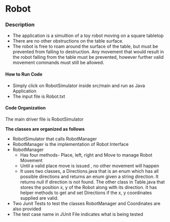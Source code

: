 # Robot

### Description
- The application is a simultion of a toy robot moving on a square tabletop
- There are no other obstructions on the table surface.
- The robot is free to roam around the surface of the table, but must be prevented from falling to destruction. Any movement
that would result in the robot falling from the table must be prevented, however further valid movement commands must still
be allowed.

#### How to Run Code
- Simply click on RobotSimulator inside src/main and run as Java Application
- The input file is Robot.txt

#### Code Organization
The main driver file is RobotSimulator

**The classes are organized as follows**
- RobotSimulator that calls RobotManager
- RobotManager is the implementation of Robot Interface
- RobotManager 
  - Has four methods- Place, left, right and Move to manage Robot Movement
  - Until a valid place move is issued , no other movement will happen
  - It uses two classes, a Directions.java that is an enum which has all possible directions and returns an enum given a string
direction. It returns null if direction is not found. The other class in Table.java that stores the position x, y of the Robot
along with its direction. It has helper methods to get and set Directions if the x, y coordinates supplied are valid. 
- Two Junit Tests to test the classes RobotManager and Coordinates are also provided
- The test case name in JUnit File indicates what is being tested
